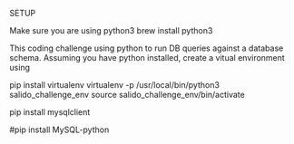 SETUP

Make sure you are using python3
brew install python3

This coding challenge using python to run DB queries against a database schema. Assuming you have python installed,
create a vitual environment using

pip install virtualenv
virtualenv -p /usr/local/bin/python3 salido_challenge_env
source salido_challenge_env/bin/activate

pip install mysqlclient

#pip install MySQL-python